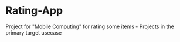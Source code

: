 Rating-App
==========

Project for "Mobile Computing" for rating some items - Projects in the primary target usecase
